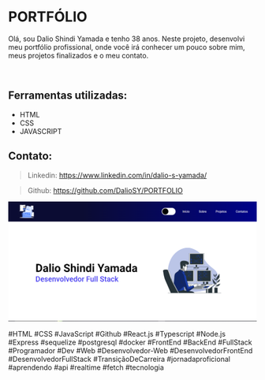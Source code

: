 <h1>PORTFÓLIO </h1>

<p>Olá, sou Dalio Shindi Yamada e tenho 38 anos. Neste projeto,
desenvolvi meu portfólio profissional, onde você irá conhecer um pouco sobre mim, 
meus projetos finalizados e o meu contato. </p>
<br>

<h2>Ferramentas utilizadas:</h2>
<ul>
<li>HTML</li>
<li>CSS</li>
<li>JAVASCRIPT</li>
</ul>

<h2>Contato:</h2>

> Linkedin: https://www.linkedin.com/in/dalio-s-yamada/

> Github: https://github.com/DalioSY/PORTFOLIO

<img src="./assets/img/web-portfolio.png">

#HTML #CSS #JavaScript #Github #React.js #Typescript #Node.js #Express #sequelize #postgresql #docker #FrontEnd #BackEnd #FullStack #Programador #Dev #Web #Desenvolvedor-Web #DesenvolvedorFrontEnd #DesenvolvedorFullStack #TransiçãoDeCarreira #jornadaproficional #aprendendo #api #realtime #fetch #tecnologia
